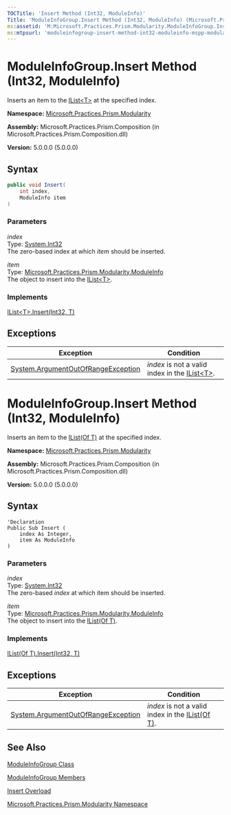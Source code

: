 ```yaml
---
TOCTitle: 'Insert Method (Int32, ModuleInfo)'
Title: 'ModuleInfoGroup.Insert Method (Int32, ModuleInfo) (Microsoft.Practices.Prism.Modularity)'
ms:assetid: 'M:Microsoft.Practices.Prism.Modularity.ModuleInfoGroup.Insert(System.Int32,Microsoft.Practices.Prism.Modularity.ModuleInfo)'
ms:mtpsurl: 'moduleinfogroup-insert-method-int32-moduleinfo-mspp-modularity.md'
---
```


# ModuleInfoGroup.Insert Method (Int32, ModuleInfo)

Inserts an item to the [IList&lt;T&gt;](http://msdn.microsoft.com/en-us/library/5y536ey6) at the specified index.

**Namespace:** [Microsoft.Practices.Prism.Modularity](/patterns-practices/reference/mspp-modularity-namespace)

**Assembly:** Microsoft.Practices.Prism.Composition (in Microsoft.Practices.Prism.Composition.dll)

**Version:** 5.0.0.0 (5.0.0.0)

## Syntax

```C#
public void Insert(
	int index,
	ModuleInfo item
)
```

### Parameters

*index*    
Type: [System.Int32](http://msdn.microsoft.com/en-us/library/td2s409d)  
The zero-based index at which *item* should be inserted.

*item*    
Type: [Microsoft.Practices.Prism.Modularity.ModuleInfo](/patterns-practices/reference/moduleinfo-class-mspp-modularity)  
The object to insert into the [IList&lt;T&gt;](http://msdn.microsoft.com/en-us/library/5y536ey6).

### Implements

[IList&lt;T&gt;.Insert(Int32, T)](http://msdn.microsoft.com/en-us/library/8zsfbxz8)

## Exceptions


| Exception                                                                                   | Condition                                                                                                             |
|---------------------------------------------------------------------------------------------|-----------------------------------------------------------------------------------------------------------------------|
| [System.ArgumentOutOfRangeException](http://msdn.microsoft.com/en-us/library/8xt94y6e) | *index* is not a valid index in the [IList&lt;T&gt;](http://msdn.microsoft.com/en-us/library/5y536ey6). |


# ModuleInfoGroup.Insert Method (Int32, ModuleInfo)

Inserts an item to the [IList(Of T)](http://msdn.microsoft.com/en-us/library/5y536ey6) at the specified index.

**Namespace:** [Microsoft.Practices.Prism.Modularity](/patterns-practices/reference/mspp-modularity-namespace)

**Assembly:** Microsoft.Practices.Prism.Composition (in Microsoft.Practices.Prism.Composition.dll)

**Version:** 5.0.0.0 (5.0.0.0)

## Syntax

```VB
'Declaration
Public Sub Insert ( 
	index As Integer,
	item As ModuleInfo
)
```

### Parameters

*index*  
Type: [System.Int32](http://msdn.microsoft.com/en-us/library/td2s409d)<br/>
The zero-based *index* at which item should be inserted.

*item*    
Type: [Microsoft.Practices.Prism.Modularity.ModuleInfo](/patterns-practices/reference/moduleinfo-class-mspp-modularity)  
The object to insert into the [IList(Of T)](http://msdn.microsoft.com/en-us/library/5y536ey6).

### Implements

[IList(Of T).Insert(Int32, T)](http://msdn.microsoft.com/en-us/library/8zsfbxz8)

## Exceptions


| Exception                                                                                   | Condition                                                                                                             |
|---------------------------------------------------------------------------------------------|-----------------------------------------------------------------------------------------------------------------------|
| [System.ArgumentOutOfRangeException](http://msdn.microsoft.com/en-us/library/8xt94y6e) | *index* is not a valid index in the [IList(Of T)](http://msdn.microsoft.com/en-us/library/5y536ey6). |




## See Also

[ModuleInfoGroup Class](/patterns-practices/reference/moduleinfogroup-class-mspp-modularity)

[ModuleInfoGroup Members](/patterns-practices/reference/moduleinfogroup-members-mspp-modularity)

[Insert Overload](/patterns-practices/reference/moduleinfogroup-insert-method-mspp-modularity)

[Microsoft.Practices.Prism.Modularity Namespace](/patterns-practices/reference/mspp-modularity-namespace)
